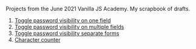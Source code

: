 Projects from the June 2021 Vanilla JS Academy. My scrapbook of drafts.

1. [Toggle password visibility on one field](/project-1)
2. [Toggle password visibility on multiple fields](/project-2)
3. [Toggle password visibility separate forms](/project-3)
4. [Character counter](/project-4)
